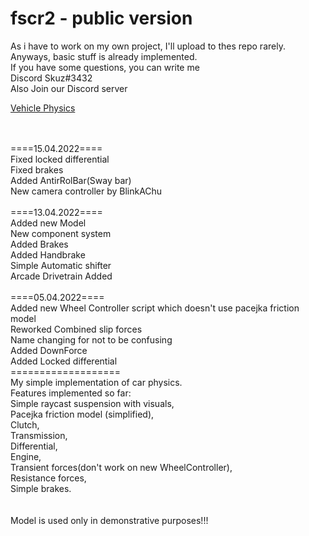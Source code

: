 # fscr2 - public version
As i have to work on my own project, I'll upload to thes repo rarely. Anyways, basic stuff is already implemented. <br>If you have some questions, you can write me<br> Discord Skuz#3432<br>
Also Join our Discord server <p><a href="https://discord.gg/U2rcepWvuu">Vehicle Physics</a></p>
<br><br>
====15.04.2022====<br>
Fixed locked differential<br>
Fixed brakes<br>
Added AntirRolBar(Sway bar)<br>
New camera controller by BlinkAChu<br><br>
====13.04.2022====<br>
Added new Model<br>
New component system<br>
Added Brakes<br>
Added Handbrake<br>
Simple Automatic shifter<br>
Arcade Drivetrain Added<br><br>
====05.04.2022====<br>
Added new Wheel Controller script which doesn't use pacejka friction model<br>
Reworked Combined slip forces<br>
Name changing for not to be confusing<br>
Added DownForce<br>
Added Locked differential<br>
===================<br>
My simple implementation of car physics. <br>
Features implemented so far: <br>
Simple raycast suspension with visuals, <br>
Pacejka friction model (simplified), <br>
Clutch,  <br>
Transmission, <br>
Differential, <br>
Engine, <br>
Transient forces(don't work on new WheelController), <br>
Resistance forces, <br>
Simple brakes. <br>
 <br> <br>
 Model is used only in demonstrative purposes!!!

